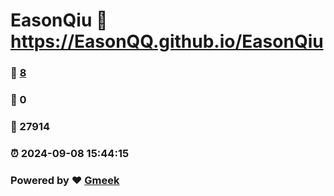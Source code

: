 # EasonQiu :link: https://EasonQQ.github.io/EasonQiu 
### :page_facing_up: [8](https://EasonQQ.github.io/EasonQiu/tag.html) 
### :speech_balloon: 0 
### :hibiscus: 27914 
### :alarm_clock: 2024-09-08 15:44:15 
### Powered by :heart: [Gmeek](https://github.com/Meekdai/Gmeek)

